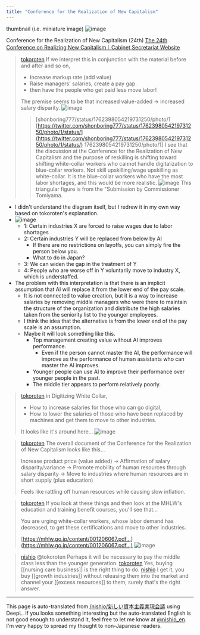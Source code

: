 ```yaml
---
title: "Conference for the Realization of New Capitalism"
---
```


thumbnail (i.e. miniature image)
![image](https://gyazo.com/cf1ace401ee52b8fda88b1f63ab29d88/thumb/1000)



Conference for the Realization of New Capitalism (24th)
[The 24th Conference on Realizing New Capitalism｜Cabinet Secretariat Website](https://www.cas.go.jp/jp/seisaku/atarashii_sihonsyugi/kaigi/dai24/gijisidai.html)
> [tokoroten](https://twitter.com/tokoroten/status/1762466226037813513/photo/1) If we interpret this in conjunction with the material before and after and so on,
>
>  - Increase markup rate (add value)
>  - Raise managers' salaries, create a pay gap.
>  - then have the people who get paid less move labor!
>
>  The premise seems to be that increased value-added → increased salary disparity.
>  ![image](https://pbs.twimg.com/media/GHWJL-4boAANmYl?format=jpg&name=medium#.png)
>  >[shonboring777/status/1762398054219731250/photo/1 [https://twitter.com/shonboring777/status/1762398054219731250/photo/1/status/](https://twitter.com/shonboring777/status/1762398054219731250/photo/1/status/) 1762398054219731250/photo/1] I see that the discussion at the Conference for the Realization of New Capitalism and the purpose of reskilling is shifting toward shifting white-collar workers who cannot handle digitalization to blue-collar workers. Not skill upskilling/wage upskilling as white-collar. It is the blue-collar workers who have the most labor shortages, and this would be more realistic.
>  ![image](https://gyazo.com/0504f8a992c7439acd0b96c1be3ae49a/thumb/1000)
This triangular figure is from the "Submission by Commissioner Tomiyama.
- I didn't understand the diagram itself, but I redrew it in my own way based on tokoroten's explanation.
- ![image](https://gyazo.com/cf1ace401ee52b8fda88b1f63ab29d88/thumb/1000)
    - 1: Certain industries X are forced to raise wages due to labor shortages
    - 2: Certain industries Y will be replaced from below by AI
        - If there are no restrictions on layoffs, you can simply fire the person below you.
        - What to do in Japan?
    - 3: We can widen the gap in the treatment of Y
    - 4: People who are worse off in Y voluntarily move to industry X, which is understaffed.
- The problem with this interpretation is that there is an implicit assumption that AI will replace it from the lower end of the pay scale.
    - It is not connected to value creation, but it is a way to increase salaries by removing middle managers who were there to maintain the structure of the organization and distribute the high salaries taken from the seniority list to the younger employees.
    - I think the idea that the alternative is from the lower end of the pay scale is an assumption.
    - Maybe it will look something like this.
        - Top management creating value without AI improves performance.
            - Even if the person cannot master the AI, the performance will improve as the performance of human assistants who can master the AI improves.
        - Younger people can use AI to improve their performance over younger people in the past.
        - The middle tier appears to perform relatively poorly.


> [tokoroten](https://twitter.com/tokoroten/status/1762467594458849471) in Digitizing White Collar,
>
>  - How to increase salaries for those who can go digital,
>  - How to lower the salaries of those who have been replaced by machines and get them to move to other industries.
>
>  It looks like it's around here...
>  ![image](https://pbs.twimg.com/media/GHWKw6vacAADe3i?format=jpg&name=medium#.png)

> [tokoroten](https://twitter.com/tokoroten/status/1762468597665087564) The overall document of the Conference for the Realization of New Capitalism looks like this...
>
>  Increase product price (value added)
>  → Affirmation of salary disparity/variance
>  → Promote mobility of human resources through salary disparity
>  → Move to industries where human resources are in short supply (plus education)
>
>  Feels like rattling off human resources while causing slow inflation.

> [tokoroten](https://twitter.com/tokoroten/status/1762470708997976065) If you look at these things and then look at the MHLW's education and training benefit courses, you'll see that...
>
>  You are urging white-collar workers, whose labor demand has decreased, to get these certifications and move to other industries.
>
>  [https://mhlw.go.jp/content/001206067.pdf…](https://mhlw.go.jp/content/001206067.pdf…)
>  ![image](https://pbs.twimg.com/media/GHWNXotaIAAaCm3?format=jpg&name=medium#.png)



> [nishio](https://twitter.com/nishio/status/1762513538919342346) @tokoroten
>  Perhaps it will be necessary to pay the middle class less than the younger generation.
> [tokoroten](https://twitter.com/tokoroten/status/1762519103921926383) Yes, buying [[nursing care business]] is the right thing to do.
> [nishio](https://twitter.com/nishio/status/1762525685736993086) I get it, you buy [[growth industries]] without releasing them into the market and channel your [[excess resources]] to them, surely that's the right answer.

---
This page is auto-translated from [/nishio/新しい資本主義実現会議](https://scrapbox.io/nishio/新しい資本主義実現会議) using DeepL. If you looks something interesting but the auto-translated English is not good enough to understand it, feel free to let me know at [@nishio_en](https://twitter.com/nishio_en). I'm very happy to spread my thought to non-Japanese readers.